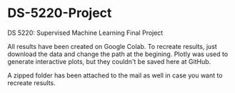 # DS-5220-Project
DS 5220: Supervised Machine Learning Final Project

All results have been created on Google Colab.
To recreate results, just download the data and change the path at the begining. 
Plotly was used to generate interactive plots, but they couldn't be saved here at GitHub.

A zipped folder has been attached to the mail as well in case you want to recreate results. 
